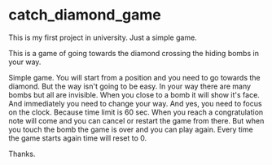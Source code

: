 # catch_diamond_game
This is my first project in university. Just a simple game.

This is a game of going towards the diamond crossing the hiding bombs in your way.

Simple game. You will start from a position and you need to go towards the diamond.
But the way isn't going to be easy. In your way there are many bombs but all are invisible.
When you close to a bomb it will show it's face. And immediately you need to change your way.
And yes, you need to focus on the clock. Because time limit is 60 sec.
When you reach a congratulation note will come and you can cancel or restart the game from there.
But when you touch the bomb the game is over and you can play again.
Every time the game starts again time will reset to 0.

Thanks.
